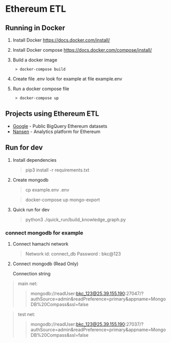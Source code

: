 # Ethereum ETL

## Running in Docker

1. Install Docker https://docs.docker.com/install/
2. Install Docker compose https://docs.docker.com/compose/install/
3. Build a docker image

        > docker-compose build 
4. Create file .env look for example at file example.env

5. Run a docker compose file

        > docker-compose up

## Projects using Ethereum ETL

* [Google](https://goo.gl/oY5BCQ) - Public BigQuery Ethereum datasets
* [Nansen](https://www.nansen.ai/?ref=ethereumetl) - Analytics platform for Ethereum

## Run for dev

1. Install dependencies
   > pip3 install -r requirements.txt
2. Create mongodb
   > cp example.env .env

   > docker-compose up mongo-export

3. Quick run for dev

   > python3 ./quick_run/build_knowledge_graph.py

### connect mongodb for example

1. Connect hamachi network
    
   > Network id: connect_db
   > Password : bkc@123
2. Connect mongodb (Read Only)
   

   Connection string

> main net: 
> > mongodb://readUser:bkc_123@25.39.155.190:27047/?authSource=admin&readPreference=primary&appname=MongoDB%20Compass&ssl=false

> test net: 
> > mongodb://readUser:bkc_123@25.39.155.190:27037/?authSource=admin&readPreference=primary&appname=MongoDB%20Compass&ssl=false
   
